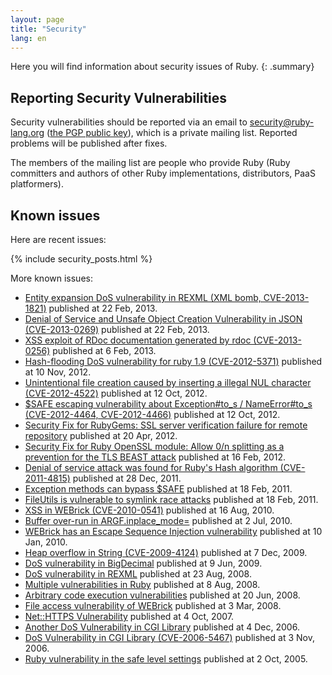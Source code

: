 ```yaml
---
layout: page
title: "Security"
lang: en
---
```


Here you will find information about security issues of Ruby.
{: .summary}

## Reporting Security Vulnerabilities

Security vulnerabilities should be reported via an email to
security@ruby-lang.org ([the PGP public key](/security.asc)), which is a
private mailing list. Reported problems will be published after fixes.

The members of the mailing list are people who provide Ruby
(Ruby committers and authors of other Ruby implementations,
distributors, PaaS platformers).

## Known issues

Here are recent issues:

{% include security_posts.html %}

More known issues:

* [Entity expansion DoS vulnerability in REXML (XML bomb,
  CVE-2013-1821)][1]
  published at 22 Feb, 2013.
* [Denial of Service and Unsafe Object Creation Vulnerability in JSON
  (CVE-2013-0269)][2]
  published at 22 Feb, 2013.
* [XSS exploit of RDoc documentation generated by rdoc
  (CVE-2013-0256)][3]
  published at 6 Feb, 2013.
* [Hash-flooding DoS vulnerability for ruby 1.9 (CVE-2012-5371)][4]
  published at 10 Nov, 2012.
* [Unintentional file creation caused by inserting a illegal NUL
  character (CVE-2012-4522)][5]
  published at 12 Oct, 2012.
* [$SAFE escaping vulnerability about Exception#to\_s / NameError#to\_s
  (CVE-2012-4464, CVE-2012-4466)][6]
  published at 12 Oct, 2012.
* [Security Fix for RubyGems: SSL server verification failure for remote
  repository][7] published at 20 Apr, 2012.
* [Security Fix for Ruby OpenSSL module: Allow 0/n splitting as a
  prevention for the TLS BEAST attack][8]
  published at 16 Feb, 2012.
* [Denial of service attack was found for Ruby\'s Hash algorithm
  (CVE-2011-4815)][9]
  published at 28 Dec, 2011.
* [Exception methods can bypass $SAFE][10]
  published at 18 Feb, 2011.
* [FileUtils is vulnerable to symlink race attacks][11]
  published at 18 Feb, 2011.
* [XSS in WEBrick (CVE-2010-0541)][12]
  published at 16 Aug, 2010.
* [Buffer over-run in ARGF.inplace\_mode=][13]
  published at 2 Jul, 2010.
* [WEBrick has an Escape Sequence Injection vulnerability][14]
  published at 10 Jan, 2010.
* [Heap overflow in String (CVE-2009-4124)][15]
  published at 7 Dec, 2009.
* [DoS vulnerability in
  BigDecimal](/en/news/2009/06/09/dos-vulnerability-in-bigdecimal/)
  published at 9 Jun, 2009.
* [DoS vulnerability in
  REXML](/en/news/2008/08/23/dos-vulnerability-in-rexml/)
  published at 23 Aug, 2008.
* [Multiple vulnerabilities in
  Ruby](/en/news/2008/08/08/multiple-vulnerabilities-in-ruby/)
  published at 8 Aug, 2008.
* [Arbitrary code execution
  vulnerabilities](/en/news/2008/06/20/arbitrary-code-execution-vulnerabilities/)
  published at 20 Jun, 2008.
* [File access vulnerability of
  WEBrick](/en/news/2008/03/03/webrick-file-access-vulnerability/)
  published at 3 Mar, 2008.
* [Net::HTTPS
  Vulnerability](/en/news/2007/10/04/net-https-vulnerability/)
  published at 4 Oct, 2007.
* [Another DoS Vulnerability in CGI
  Library](/en/news/2006/12/04/another-dos-vulnerability-in-cgi-library/)
  published at 4 Dec, 2006.
* [DoS Vulnerability in CGI Library (CVE-2006-5467)](/en/news/2006/11/03/CVE-2006-5467/)
  published at 3 Nov, 2006.
* [Ruby vulnerability in the safe level
  settings](/en/news/2005/10/03/ruby-vulnerability-in-the-safe-level-settings/)
  published at 2 Oct, 2005.



[1]: /en/news/2013/02/22/rexml-dos-2013-02-22/
[2]: /en/news/2013/02/22/json-dos-cve-2013-0269/
[3]: /en/news/2013/02/06/rdoc-xss-cve-2013-0256/
[4]: /en/news/2012/11/09/ruby19-hashdos-cve-2012-5371/
[5]: /en/news/2012/10/12/poisoned-NUL-byte-vulnerability/
[6]: /en/news/2012/10/12/cve-2012-4464-cve-2012-4466/
[7]: /en/news/2012/04/20/ruby-1-9-3-p194-is-released/
[8]: /en/news/2012/02/16/security-fix-for-ruby-openssl-module-allow-0n-splitting-as-a-prevention-for-the-tls-beast-attack-/
[9]: /en/news/2011/12/28/denial-of-service-attack-was-found-for-rubys-hash-algorithm-cve-2011-4815/
[10]: /en/news/2011/02/18/exception-methods-can-bypass-safe/
[11]: /en/news/2011/02/18/fileutils-is-vulnerable-to-symlink-race-attacks/
[12]: /en/news/2010/08/16/xss-in-webrick-cve-2010-0541/
[13]: /en/news/2010/07/02/ruby-1-9-1-p429-is-released/
[14]: /en/news/2010/01/10/webrick-escape-sequence-injection/
[15]: /en/news/2009/12/07/heap-overflow-in-string/
